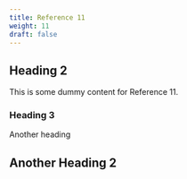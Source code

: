 ```yaml
---
title: Reference 11
weight: 11
draft: false
---
```


## Heading 2

This is some dummy content for Reference 11.

### Heading 3

Another heading

## Another Heading 2

